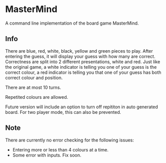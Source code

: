 # MasterMind
A command line implementation of the board game MasterMind. 

## Info

There are blue, red, white, black, yellow and green pieces to play. After entering the guess, it will display your guess with how many are correct. Correctness are split into 2 different presentations, white and red. Just like the original game, a white indicator is telling you one of your guess is the correct colour, a red indicator is telling you that one of your guess has both correct colour and position. 

There are at most 10 turns.

Repetited colours are allowed. 

Future version will include an option to turn off repititon in auto generated board. For two player mode, this can also be prevented. 

## Note

There are currently no error checking for the following issues:

- Entering more or less than 4 colours at a time.
- Some error with inputs. Fix soon.
